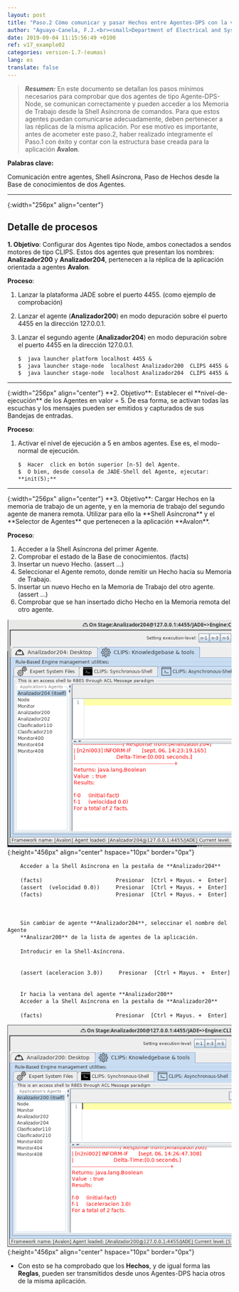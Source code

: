 ```yaml
---
layout: post
title: "Paso.2 Cómo comunicar y pasar Hechos entre Agentes-DPS con la version-1.7"
author: "Aguayo-Canela, F.J.<br><small>Department of Electrical and Systems Engineering and Automation (2012-17)<br>School of Industrial Engineering and Information Technology. <b>University of Leon</b> (SPAIN)</small>"
date: 2019-09-04 11:15:56:49 +0100
ref: v17_example02
categories: version-1.7-(eumas)
lang: es
translate: false
---
```





>  **_Resumen:_** En este documento se detallan los pasos mínimos necesarios para comprobar que dos agentes de tipo Agente-DPS-Node, se comunican correctamente y pueden acceder a los Memoria de Trabajo desde la Shell Asíncrona de comandos. Para que estos agentes puedan comunicarse adecuadamente, deben pertenecer a las réplicas de la misma aplicación. Por ese motivo es importante, antes de acometer este paso.2, haber realizado íntegramente el Paso.1 con éxito y contar con la estructura base creada para la aplicación **Avalon**.


**Palabras clave:** 

Comunicación entre agentes, Shell Asíncrona, Paso de Hechos desde la Base de conocimientos de dos Agentes.




<hr>{:width="256px" align="center"}
<br>

## Detalle de procesos


**1. Objetivo**: Configurar dos Agentes tipo Node, ambos conectados a sendos motores de tipo CLIPS. Estos dos agentes que presentan los nombres: **Analizador200** y **Analizador204**, pertenecen a la réplica de la aplicación orientada a agentes **Avalon**.


**Proceso**:
1.  Lanzar la plataforma JADE sobre el puerto 4455. (como ejemplo de comprobación)
1.  Lanzar el agente (**Analizador200**) en modo depuración sobre el puerto 4455 en la dirección 127.0.0.1.
1.  Lanzar el segundo agente (**Analizador204**) en modo depuración sobre el puerto 4455 en la dirección 127.0.0.1.



        $  java launcher platform localhost 4455 &
        $  java launcher stage-node  localhost Analizador200  CLIPS 4455 & 
        $  java launcher stage-node  localhost Analizador204  CLIPS 4455 &




<hr>{:width="256px" align="center"}
**2. Objetivo**: Establecer el **nivel-de-ejecución** de los Agentes en valor = 5. De esa forma, se activan todas las escuchas y los mensajes pueden ser emitidos y capturados de sus Bandejas de entradas.



**Proceso**:
1.  Activar el nivel de ejecución a 5 en ambos agentes. Ese es, el modo-normal de ejecución.

        $  Hacer  click en botón superior [n-5] del Agente.
        $  O bien, desde consola de JADE-Shell del Agente, ejecutar: **init(5);**



<hr>{:width="256px" align="center"}
**3. Objetivo**: Cargar Hechos en la memoria de trabajo de un agente, y en la memoria de trabajo del segundo agente de manera remota. Utilizar para ello la **Shell Asíncrona** y el **Selector de Agentes** que pertenecen a la aplicación **Avalon**.


**Proceso**:

1.  Acceder a la Shell Asíncrona del primer Agente. 
1.  Comprobar el estado de la Base de conocimientos. (facts)
1.  Insertar  un nuevo Hecho. (assert ...)
1.  Seleccionar el Agente remoto, donde remitir un Hecho hacia su Memoria de Trabajo.
1.  Insertar  un nuevo Hecho en la Memoria de Trabajo del otro agente. (assert ...)
1.  Comprobar que se han insertado dicho Hecho en la Memoria remota del otro agente.


![TicketBoard](/assets/images/analizador204-asincrona.png){:height="456px" align="center" hspace="10px"  border="0px"}

        Acceder a la Shell Asíncrona en la pestaña de **Analizador204**
        
        (facts)                       Presionar  [Ctrl + Mayus. +  Enter] 
        (assert  (velocidad 0.0))     Presionar  [Ctrl + Mayus. +  Enter]
        (facts)                       Presionar  [Ctrl + Mayus. +  Enter]



        Sin cambiar de agente **Analizador204**, seleccinar el nombre del Agente
        **Analizar200** de la lista de agentes de la aplicación.

        Introducir en la Shell-Asíncrona.


        (assert (aceleracion 3.0))     Presionar  [Ctrl + Mayus. +  Enter]


        Ir hacia la ventana del agente **Analizador200**
        Acceder a la Shell Asíncrona en la pestaña de **Analizador20**
         
        (facts)                       Presionar  [Ctrl + Mayus. +  Enter]
        


![TicketBoard](/assets/images/analizador200-asincrona.png){:height="456px" align="center" hspace="10px"  border="0px"}



- Con esto se ha comprobado que los **Hechos**, y de igual forma las **Reglas**, pueden ser transmitidos desde unos Agentes-DPS hacia otros de la misma aplicación. 


  
